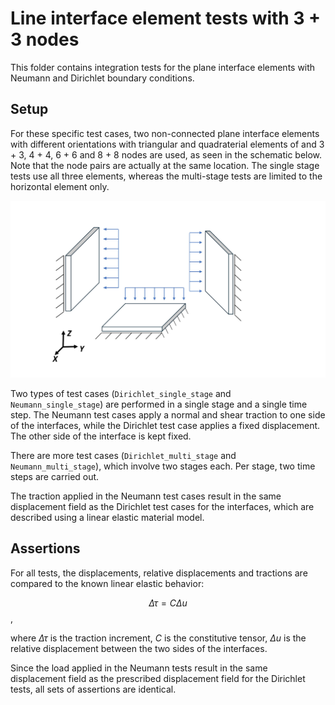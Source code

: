 # Line interface element tests with 3 + 3 nodes

This folder contains integration tests for the plane interface elements with Neumann and Dirichlet boundary conditions. 

## Setup
For these specific test cases, two non-connected plane interface elements with different orientations with triangular and quadraterial elements of and 3 + 3, 4 + 4, 6 + 6 and 8 + 8 nodes are used, as seen in the schematic below. Note that the node pairs are actually at the same location. The single stage tests use all three elements, whereas the multi-stage tests are limited to the horizontal element only.

![Schematic](Schematic.svg)

Two types of test cases (`Dirichlet_single_stage` and `Neumann_single_stage`) are performed in a single stage and a single time step. The Neumann test cases apply a normal and shear traction to one side of the interfaces, while the Dirichlet test case applies a fixed displacement. The other side of the interface is kept fixed.

There are more test cases (`Dirichlet_multi_stage` and `Neumann_multi_stage`), which involve two stages each. Per stage, two time steps are carried out.

The traction applied in the Neumann test cases result in the same displacement field as the Dirichlet test cases for the interfaces, which are described using a linear elastic material model.

## Assertions
For all tests, the displacements, relative displacements and tractions are compared to the known linear elastic behavior:

$$\Delta \tau = C \Delta u$$,

where $\Delta \tau$ is the traction increment, $C$ is the constitutive tensor, $\Delta u$ is the relative displacement between the two sides of the interfaces.

Since the load applied in the Neumann tests result in the same displacement field as the prescribed displacement field for the Dirichlet tests, all sets of assertions are identical.
